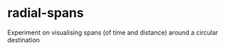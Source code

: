 # radial-spans
Experiment on visualising spans (of time and distance) around a circular destination
